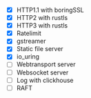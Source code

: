 - [x] HTTP1.1 with boringSSL
- [x] HTTP2 with rustls
- [x] HTTP3 with rustls
- [x] Ratelimit
- [x] gstreamer
- [x] Static file server
- [x] io_uring
- [ ] Webtransport server
- [ ] Websocket server
- [ ] Log with clickhouse
- [ ] RAFT
